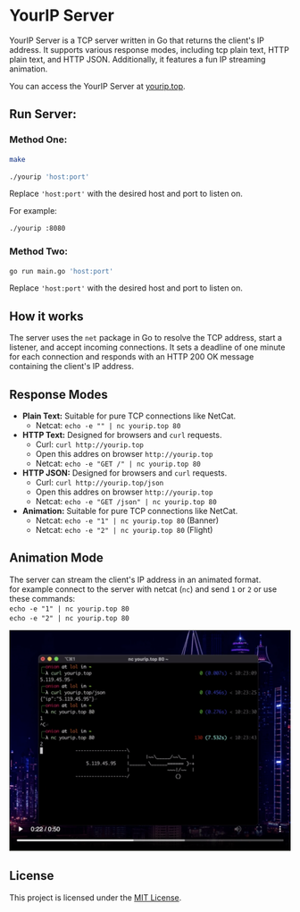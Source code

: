 
# YourIP Server

YourIP Server is a TCP server written in Go that returns the client's IP address. It supports various response modes, including tcp plain text, HTTP plain text, and HTTP JSON. Additionally, it features a fun IP streaming animation.

You can access the YourIP Server at [yourip.top](http://yourip.top).


## Run Server:

### Method One:


```bash
make
```
```bash
./yourip 'host:port'
```

Replace `'host:port'` with the desired host and port to listen on.

For example:

```bash
./yourip :8080
```

### Method Two:

```bash
go run main.go 'host:port'
```

Replace `'host:port'` with the desired host and port to listen on.

## How it works

The server uses the `net` package in Go to resolve the TCP address, start a listener, and accept incoming connections. It sets a deadline of one minute for each connection and responds with an HTTP 200 OK message containing the client's IP address.

## Response Modes

- **Plain Text:** Suitable for pure TCP connections like NetCat.
    * Netcat: `echo -e "" | nc yourip.top 80`
- **HTTP Text:** Designed for browsers and `curl` requests.
    * Curl: `curl http://yourip.top`
    * Open this addres on browser `http://yourip.top`
    * Netcat: `echo -e "GET /" | nc yourip.top 80`
- **HTTP JSON:** Designed for browsers and `curl` requests. 
    * Curl: `curl http://yourip.top/json`
    * Open this addres on browser `http://yourip.top`
    * Netcat: `echo -e "GET /json" | nc yourip.top 80`
- **Animation:** Suitable for pure TCP connections like NetCat.
    * Netcat: `echo -e "1" | nc yourip.top 80` (Banner)
    * Netcat: `echo -e "2" | nc yourip.top 80` (Flight)

## Animation Mode

The server can stream the client's IP address in an animated format.\
for example connect to the server with netcat (`nc`) and send `1` or `2`
 or use these commands: \
 `echo -e "1" | nc yourip.top 80` \
 `echo -e "2" | nc yourip.top 80` 

[![Watch the video](./docs_file/example.png)](./docs_file/example.mp4)

## License

This project is licensed under the [MIT License](https://github.com/onionj/ip/blob/master/LICENSE).

